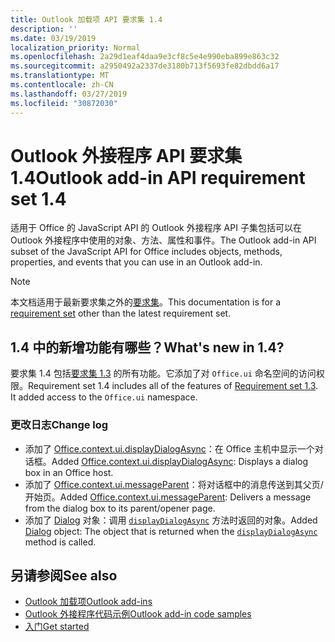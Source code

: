 ```yaml
---
title: Outlook 加载项 API 要求集 1.4
description: ''
ms.date: 03/19/2019
localization_priority: Normal
ms.openlocfilehash: 2a29d1eaf4daa9e3cf8c5e4e990eba899e863c32
ms.sourcegitcommit: a2950492a2337de3180b713f5693fe82dbdd6a17
ms.translationtype: MT
ms.contentlocale: zh-CN
ms.lasthandoff: 03/27/2019
ms.locfileid: "30872030"
---
```

# <a name="outlook-add-in-api-requirement-set-14"></a><span data-ttu-id="698df-102">Outlook 外接程序 API 要求集 1.4</span><span class="sxs-lookup"><span data-stu-id="698df-102">Outlook add-in API requirement set 1.4</span></span>

<span data-ttu-id="698df-103">适用于 Office 的 JavaScript API 的 Outlook 外接程序 API 子集包括可以在 Outlook 外接程序中使用的对象、方法、属性和事件。</span><span class="sxs-lookup"><span data-stu-id="698df-103">The Outlook add-in API subset of the JavaScript API for Office includes objects, methods, properties, and events that you can use in an Outlook add-in.</span></span>

> [!NOTE]
> <span data-ttu-id="698df-104">本文档适用于最新要求集之外的[要求集](/office/dev/add-ins/reference/requirement-sets/outlook-api-requirement-sets)。</span><span class="sxs-lookup"><span data-stu-id="698df-104">This documentation is for a [requirement set](/office/dev/add-ins/reference/requirement-sets/outlook-api-requirement-sets) other than the latest requirement set.</span></span>

## <a name="whats-new-in-14"></a><span data-ttu-id="698df-105">1.4 中的新增功能有哪些？</span><span class="sxs-lookup"><span data-stu-id="698df-105">What's new in 1.4?</span></span>

<span data-ttu-id="698df-p101">要求集 1.4 包括[要求集 1.3](../requirement-set-1.3/outlook-requirement-set-1.3.md) 的所有功能。它添加了对 `Office.ui` 命名空间的访问权限。</span><span class="sxs-lookup"><span data-stu-id="698df-p101">Requirement set 1.4 includes all of the features of [Requirement set 1.3](../requirement-set-1.3/outlook-requirement-set-1.3.md). It added access to the `Office.ui` namespace.</span></span>

### <a name="change-log"></a><span data-ttu-id="698df-108">更改日志</span><span class="sxs-lookup"><span data-stu-id="698df-108">Change log</span></span>

- <span data-ttu-id="698df-109">添加了 [Office.context.ui.displayDialogAsync](/javascript/api/office/office.ui#displaydialogasync-startaddress--options--callback-)：在 Office 主机中显示一个对话框。</span><span class="sxs-lookup"><span data-stu-id="698df-109">Added [Office.context.ui.displayDialogAsync](/javascript/api/office/office.ui#displaydialogasync-startaddress--options--callback-): Displays a dialog box in an Office host.</span></span>
- <span data-ttu-id="698df-110">添加了 [Office.context.ui.messageParent](/javascript/api/office/office.ui#messageparent-message-)：将对话框中的消息传送到其父页/开始页。</span><span class="sxs-lookup"><span data-stu-id="698df-110">Added [Office.context.ui.messageParent](/javascript/api/office/office.ui#messageparent-message-): Delivers a message from the dialog box to its parent/opener page.</span></span>
- <span data-ttu-id="698df-111">添加了 [Dialog](/javascript/api/office/office.dialog) 对象：调用 [`displayDialogAsync`](/javascript/api/office/office.ui#displaydialogasync-startaddress--options--callback-) 方法时返回的对象。</span><span class="sxs-lookup"><span data-stu-id="698df-111">Added [Dialog](/javascript/api/office/office.dialog) object: The object that is returned when the [`displayDialogAsync`](/javascript/api/office/office.ui#displaydialogasync-startaddress--options--callback-) method is called.</span></span>

## <a name="see-also"></a><span data-ttu-id="698df-112">另请参阅</span><span class="sxs-lookup"><span data-stu-id="698df-112">See also</span></span>

- [<span data-ttu-id="698df-113">Outlook 加载项</span><span class="sxs-lookup"><span data-stu-id="698df-113">Outlook add-ins</span></span>](/outlook/add-ins/)
- [<span data-ttu-id="698df-114">Outlook 外接程序代码示例</span><span class="sxs-lookup"><span data-stu-id="698df-114">Outlook add-in code samples</span></span>](https://developer.microsoft.com/outlook/gallery/?filterBy=Outlook,Samples,Add-ins)
- [<span data-ttu-id="698df-115">入门</span><span class="sxs-lookup"><span data-stu-id="698df-115">Get started</span></span>](/outlook/add-ins/quick-start)
